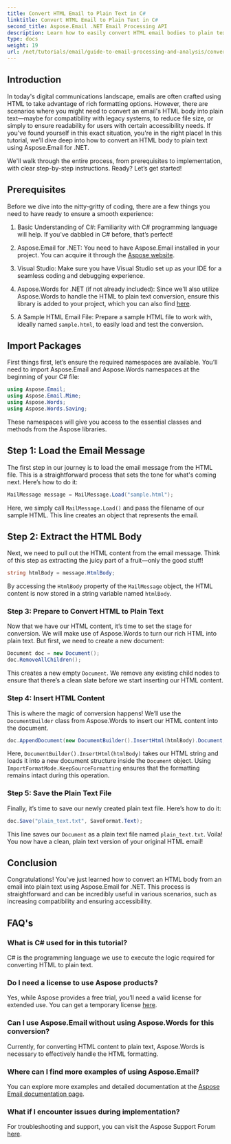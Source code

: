 ```yaml
---
title: Convert HTML Email to Plain Text in C#
linktitle: Convert HTML Email to Plain Text in C#
second_title: Aspose.Email .NET Email Processing API
description: Learn how to easily convert HTML email bodies to plain text using Aspose.Email for .NET in this detailed, step-by-step tutorial.
type: docs
weight: 19
url: /net/tutorials/email/guide-to-email-processing-and-analysis/convert-html-email-to-plain-text/
---
```

## Introduction

In today's digital communications landscape, emails are often crafted using HTML to take advantage of rich formatting options. However, there are scenarios where you might need to convert an email's HTML body into plain text—maybe for compatibility with legacy systems, to reduce file size, or simply to ensure readability for users with certain accessibility needs. If you've found yourself in this exact situation, you're in the right place! In this tutorial, we’ll dive deep into how to convert an HTML body to plain text using Aspose.Email for .NET. 

We'll walk through the entire process, from prerequisites to implementation, with clear step-by-step instructions. Ready? Let’s get started!

## Prerequisites

Before we dive into the nitty-gritty of coding, there are a few things you need to have ready to ensure a smooth experience:

1. Basic Understanding of C#: Familiarity with C# programming language will help. If you've dabbled in C# before, that’s perfect!

2. Aspose.Email for .NET: You need to have Aspose.Email installed in your project. You can acquire it through the [Aspose website](https://releases.aspose.com/email/net/).

3. Visual Studio: Make sure you have Visual Studio set up as your IDE for a seamless coding and debugging experience.

4. Aspose.Words for .NET (if not already included): Since we'll also utilize Aspose.Words to handle the HTML to plain text conversion, ensure this library is added to your project, which you can also find [here](https://releases.aspose.com/words/net/).

5. A Sample HTML Email File: Prepare a sample HTML file to work with, ideally named `sample.html`, to easily load and test the conversion.

## Import Packages

First things first, let’s ensure the required namespaces are available. You’ll need to import Aspose.Email and Aspose.Words namespaces at the beginning of your C# file:

```csharp
using Aspose.Email;
using Aspose.Email.Mime;
using Aspose.Words;
using Aspose.Words.Saving;
```

These namespaces will give you access to the essential classes and methods from the Aspose libraries.

## Step 1: Load the Email Message

The first step in our journey is to load the email message from the HTML file. This is a straightforward process that sets the tone for what's coming next. Here’s how to do it:

```csharp
MailMessage message = MailMessage.Load("sample.html");
```

Here, we simply call `MailMessage.Load()` and pass the filename of our sample HTML. This line creates an object that represents the email.

## Step 2: Extract the HTML Body

Next, we need to pull out the HTML content from the email message. Think of this step as extracting the juicy part of a fruit—only the good stuff!

```csharp
string htmlBody = message.HtmlBody;
```

By accessing the `HtmlBody` property of the `MailMessage` object, the HTML content is now stored in a string variable named `htmlBody`.

### Step 3: Prepare to Convert HTML to Plain Text

Now that we have our HTML content, it’s time to set the stage for conversion. We will make use of Aspose.Words to turn our rich HTML into plain text. But first, we need to create a new document:

```csharp
Document doc = new Document();
doc.RemoveAllChildren();
```

This creates a new empty `Document`. We remove any existing child nodes to ensure that there’s a clean slate before we start inserting our HTML content.

### Step 4: Insert HTML Content

This is where the magic of conversion happens! We’ll use the `DocumentBuilder` class from Aspose.Words to insert our HTML content into the document. 

```csharp
doc.AppendDocument(new DocumentBuilder().InsertHtml(htmlBody).Document, ImportFormatMode.KeepSourceFormatting);
```

Here, `DocumentBuilder().InsertHtml(htmlBody)` takes our HTML string and loads it into a new document structure inside the `Document` object. Using `ImportFormatMode.KeepSourceFormatting` ensures that the formatting remains intact during this operation.

### Step 5: Save the Plain Text File

Finally, it’s time to save our newly created plain text file. Here’s how to do it:

```csharp
doc.Save("plain_text.txt", SaveFormat.Text);
```

This line saves our `Document` as a plain text file named `plain_text.txt`. Voila! You now have a clean, plain text version of your original HTML email!

## Conclusion

Congratulations! You've just learned how to convert an HTML body from an email into plain text using Aspose.Email for .NET. This process is straightforward and can be incredibly useful in various scenarios, such as increasing compatibility and ensuring accessibility. 

## FAQ's

### What is C# used for in this tutorial?  
C# is the programming language we use to execute the logic required for converting HTML to plain text.

### Do I need a license to use Aspose products?  
Yes, while Aspose provides a free trial, you’ll need a valid license for extended use. You can get a temporary license [here](https://purchase.conholdate.com/temporary-license/).

### Can I use Aspose.Email without using Aspose.Words for this conversion?  
Currently, for converting HTML content to plain text, Aspose.Words is necessary to effectively handle the HTML formatting.

### Where can I find more examples of using Aspose.Email?  
You can explore more examples and detailed documentation at the [Aspose Email documentation page](https://reference.aspose.com/email/net/).

### What if I encounter issues during implementation?  
For troubleshooting and support, you can visit the Aspose Support Forum [here](https://forum.aspose.com/c/email/12/).